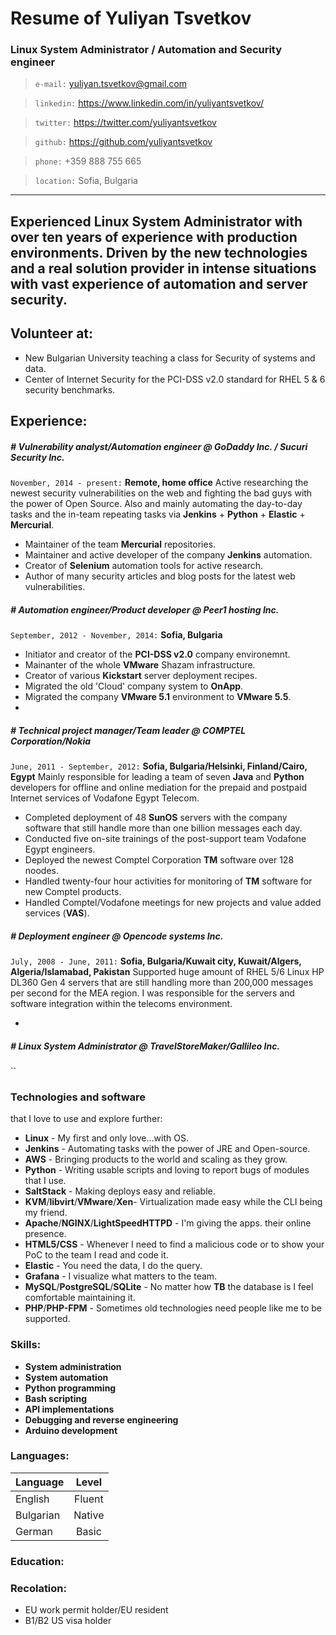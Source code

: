 # Resume of Yuliyan Tsvetkov
### Linux System Administrator / Automation and Security engineer
> `e-mail:` yuliyan.tsvetkov@gmail.com

> `linkedin:` https://www.linkedin.com/in/yuliyantsvetkov/

> `twitter:` https://twitter.com/yuliyantsvetkov

> `github:` https://github.com/yuliyantsvetkov

> `phone:` +359 888 755 665

> `location:` Sofia, Bulgaria

--------
Experienced Linux System Administrator with over ten years of experience with production environments.
Driven by the new technologies and a real solution provider in intense situations with vast experience of automation and server security.
--------

## Volunteer at:

  - New Bulgarian University teaching a class for Security of systems and data.
  - Center of Internet Security for the PCI-DSS v2.0 standard for RHEL 5 & 6 security benchmarks.
  
## Experience:

##### # Vulnerability analyst/Automation engineer @ GoDaddy Inc. / Sucuri Security Inc.
`November, 2014 - present:` **Remote, home office**
Active researching the newest security vulnerabilities on the web and fighting the bad guys with the power of Open Source. Also and mainly automating the day-to-day tasks and the in-team repeating tasks via __Jenkins__ + __Python__ + __Elastic__ + __Mercurial__.

  - Maintainer of the team __Mercurial__ repositories.
  - Maintainer and active developer of the company __Jenkins__ automation.
  - Creator of __Selenium__ automation tools for active research.
  - Author of many security articles and blog posts for the latest web vulnerabilities.

##### # Automation engineer/Product developer @ Peer1 hosting Inc.
`September, 2012 - November, 2014:` **Sofia, Bulgaria**

  - Initiator and creator of the __PCI-DSS v2.0__ company environemnt.
  - Mainanter of the whole __VMware__ Shazam infrastructure.
  - Creator of various __Kickstart__ server deployment recipes.
  - Migrated the old 'Cloud' company system to __OnApp__.
  - Migrated the company __VMware 5.1__ environment to __VMware 5.5__.
  - 
##### # Technical project manager/Team leader @ COMPTEL Corporation/Nokia
`June, 2011 - September, 2012:` **Sofia, Bulgaria/Helsinki, Finland/Cairo, Egypt**
Mainly responsible for leading а team of seven __Java__ and __Python__ developers for offline and online mediation for the prepaid and postpaid Internet services of Vodafone Egypt Telecom.

  - Completed deployment of 48 __SunOS__ servers with the company software that still handle more than one billion messages each day.
  - Conducted five on-site trainings of the post-support team Vodafone Egypt engineers.
  - Deployed the newest Comptel Corporation __TM__ software over 128 noodes.
  - Handled twenty-four hour activities for monitoring of __TM__ software for new Comptel products.
  - Handled Comptel/Vodafone meetings for new projects and value added services (__VAS__). 
 
##### # Deployment engineer @ Opencode systems Inc.
`July, 2008 - June, 2011:` **Sofia, Bulgaria/Kuwait city, Kuwait/Algers, Algeria/Islamabad, Pakistan**
Supported huge amount of RHEL 5/6 Linux HP DL360 Gen 4 servers that are still handling more than 200,000 messages per second for the MEA region. I was responsible for the servers and software integration within the telecoms environment.

  - 

##### # Linux System Administrator @ TravelStoreMaker/Gallileo Inc.
``
  
### Technologies and software

that I love to use and explore further:

* __Linux__ - My first and only love...with OS.
* __Jenkins__ - Automating tasks with the power of JRE and Open-source.
* __AWS__ - Bringing products to the world and scaling as they grow.
* __Python__ - Writing usable scripts and loving to report bugs of modules that I use.
* __SaltStack__ - Making deploys easy and reliable.
* __KVM__/__libvirt__/__VMware__/__Xen__- Virtualization made easy while the CLI being my friend.
* __Apache__/__NGINX__/__LightSpeedHTTPD__ - I'm giving the apps. their online presence.
* __HTML5/CSS__ - Whenever I need to find a malicious code or to show your PoC to the team I read and code it.
* __Elastic__ - You need the data, I do the query.
* __Grafana__ - I visualize what matters to the team.
* __MySQL__/__PostgreSQL__/__SQLite__ - No matter how **TB** the database is I feel comfortable maintaining it.
* __PHP__/__PHP-FPM__ - Sometimes old technologies need people like me to be supported.

### Skills:
* __System administration__
* __System automation__
* __Python programming__
* __Bash scripting__
* __API implementations__
* __Debugging and reverse engineering__
* __Arduino development__

### Languages:
| Language      | Level         | 
| ------------- |:-------------:|
| English       | Fluent        |
| Bulgarian     | Native        |
| German        | Basic         |

### Education:


### Recolation:
- EU work permit holder/EU resident
- B1/B2 US visa holder
